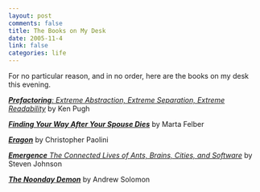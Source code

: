 ```yaml
--- 
layout: post
comments: false
title: The Books on My Desk
date: 2005-11-4
link: false
categories: life
---
```

For no particular reason, and in no order, here are the books on my desk this evening.

<i><a href="http://www.amazon.com/exec/obidos/tg/detail/-/0596008740/qid=1131170297/sr=8-1/ref=pd_bbs_1/002-7701629-4859233?v=glance&s=books&n=507846" title="Prefactoring"><b>Prefactoring</b>: Extreme Abstraction, Extreme Separation, Extreme Readability</a></i> by Ken Pugh

<i><b><a href="http://www.amazon.com/exec/obidos/tg/detail/-/0877939322/qid=1131170349/sr=2-1/ref=pd_bbs_b_2_1/002-7701629-4859233?v=glance&s=books" title="Finding Your Way After Your Spouse Dies">Finding Your Way After Your Spouse Dies</a></b></i> by Marta Felber

<i><b><a href="http://www.amazon.com/exec/obidos/tg/detail/-/0375826688/qid=1131170401/sr=2-2/ref=pd_bbs_b_2_2/002-7701629-4859233?v=glance&s=books" title="Eragon">Eragon</a></b></i> by Christopher Paolini

<i><a href="http://www.amazon.com/exec/obidos/tg/detail/-/0684868768/qid=1131170481/sr=2-1/ref=pd_bbs_b_2_1/002-7701629-4859233?v=glance&s=books" title="Emergence"><b>Emergence</b> The Connected Lives of Ants, Brains, Cities, and Software</a></i> by Steven Johnson

<i><b><a href="http://www.amazon.com/exec/obidos/tg/detail/-/0684854678/qid=1131170540/sr=2-1/ref=pd_bbs_b_2_1/002-7701629-4859233?v=glance&s=books" title="The Noonday Demon">The Noonday Demon</a></b></i> by Andrew Solomon

